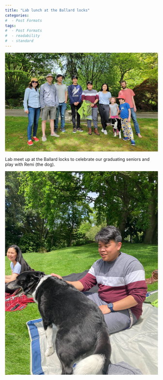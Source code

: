 ```yaml
---
title: "Lab lunch at the Ballard locks"
categories:
#  - Post Formats
tags:
#  - Post Formats
#  - readability
#  - standard
---
```

![Ballard locks](/assets/images/Ballard-Locks-2022.jpg)

Lab meet up at the Ballard locks to celebrate our graduating seniors and play with Remi (the dog).

![Remi and Elgene](/assets/images/Ballard-Locks-remi.jpg)